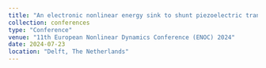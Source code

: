 ```yaml
---
title: "An electronic nonlinear energy sink to shunt piezoelectric transducers"
collection: conferences
type: "Conference"
venue: "11th European Nonlinear Dynamics Conference (ENOC) 2024"
date: 2024-07-23
location: "Delft, The Netherlands"
---
```

